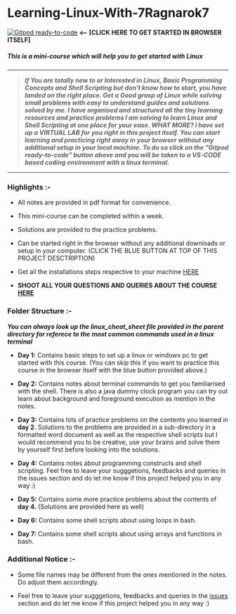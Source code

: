 # Learning-Linux-With-7Ragnarok7

[![Gitpod ready-to-code](https://img.shields.io/badge/Gitpod-ready--to--code-blue?logo=gitpod)][code]  __<-- [CLICK HERE TO GET STARTED IN BROWSER ITSELF]__

##### *This is a mini-course which will help you to get started with Linux*  

---
>***If You are totally new to or Interested in Linux, Basic Programming Concepts and Shell Scripting but don't know how to start, you have landed on the right place.
>Get a Good grasp of Linux while solving small problems with easy to understand guides and solutions solved by me.
>I have organised and structured all the tiny learning resources and practice problems I am solving to learn Linux and Shell Scripting at one place for your ease.
WHAT MORE? I have set up a VIRTUAL LAB for you right in this project itself. You can start learning and practicing right away in your browser without any additional setup in your local machine.
To do so click on the "Gitpod ready-to-code" button above and you will be taken to a VS-CODE based coding environment with a linux terminal.***

---

### Highlights :-
- All notes are provided in pdf format for convenience.

- This mini-course can be completed within a week.

- Solutions are provided to the practice problems.

- Can be started right in the browser without any additional downloads or setup in your computer. (CLICK THE BLUE BUTTON AT TOP OF THIS PROJECT DESCTRIPTION)

- Get all the installations steps respective to your machine [HERE][install]

- **SHOOT ALL YOUR QUESTIONS AND QUERIES ABOUT THE COURSE [HERE][link]**

### Folder Structure :-
***You can always look up the linux_cheat_sheet file provided in the parent directory for referece to the most common commands used in a linux terminal***
- **Day 1:** Contains basic steps to set up a linux or windows pc to get started with this course. (You can skip this if you want to practice this course in the browser itself with the blue button provided above.)

- **Day 2:** Contains notes about terminal commands to get you familiarised with the shell. There is also a java dummy clock program you can try out learn about background and foreground execution as mention in the notes.

- **Day 3:** Contains lots of practice problems on the contents you learned in **day 2.** Solutions to the problems are provided in a sub-directory in a formatted word document as well as the respective shell scripts but I would recommend you to be creative, use your brains and solve them by yourself first before looking into the solutions.

- **Day 4:** Contains notes about programming constructs and shell scripting. 
Feel free to leave your sugggetions, feedbacks and queries in the issues section and do let me know if this project helped you in any way :)

- **Day 5:** Contains some more practice problems about the contents of **day 4.** (Solutions are provided here as well)

- **Day 6:** Contains some shell scripts about using loops in bash.

- **Day 7:** Contains some shell scripts about using arrays and functions in bash.

### Additional Notice :-
- Some file names may be different from the ones mentioned in the notes. Do adjust them accordingly.

- Feel free to leave your sugggetions, feedbacks and queries in the [issues][link] section and do let me know if this project helped you in any way :)

[//]: # "References below :-"

[link]:<https://github.com/7Ragnarok7/Linux-Practice/issues>
[code]:<https://gitpod.io/#https://github.com/7Ragnarok7/Linux-Practice>
[install]:<https://github.com/7Ragnarok7/Learning-Linux-With-7Ragnarok7/blob/master/day1(getting%20-started)/Day1%20Get%20Started%20Installations.md>

